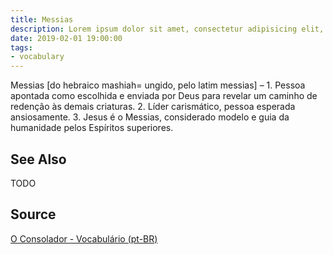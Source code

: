 ```yaml
---
title: Messias
description: Lorem ipsum dolor sit amet, consectetur adipisicing elit, sed do eiusmod tempor incididunt ut labore et dolore magna aliqua.  TODO
date: 2019-02-01 19:00:00
tags:
- vocabulary
---
```


Messias [do hebraico mashiah= ungido, pelo latim messias] – 1. Pessoa apontada como escolhida e enviada por Deus para revelar um caminho de redenção às demais criaturas. 2. Líder carismático, pessoa esperada ansiosamente. 3. Jesus é o Messias, considerado modelo e guia da humanidade pelos Espíritos superiores.  

## See Also
TODO

## Source
[O Consolador - Vocabulário (pt-BR)](http://www.oconsolador.com.br/linkfixo/vocabulario/principal.html)
